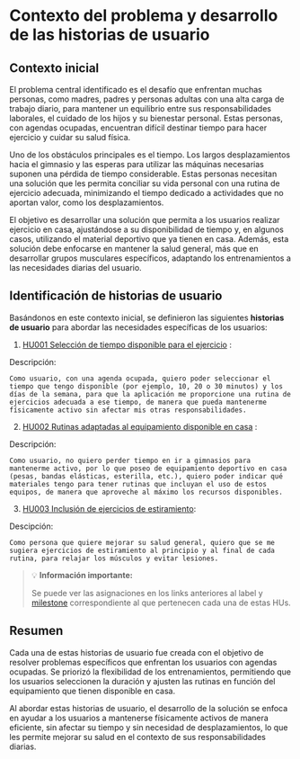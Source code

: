 # Contexto del problema y desarrollo de las historias de usuario

## Contexto inicial

El problema central identificado es el desafío que enfrentan muchas personas, como madres, padres y personas adultas con una alta carga de trabajo diario, para mantener un equilibrio entre sus responsabilidades laborales, el cuidado de los hijos y su bienestar personal. Estas personas, con agendas ocupadas, encuentran difícil destinar tiempo para hacer ejercicio y cuidar su salud física.

Uno de los obstáculos principales es el tiempo. Los largos desplazamientos hacia el gimnasio y las esperas para utilizar las máquinas necesarias suponen una pérdida de tiempo considerable. Estas personas necesitan una solución que les permita conciliar su vida personal con una rutina de ejercicio adecuada, minimizando el tiempo dedicado a actividades que no aportan valor, como los desplazamientos.

El objetivo es desarrollar una solución que permita a los usuarios realizar ejercicio en casa, ajustándose a su disponibilidad de tiempo y, en algunos casos, utilizando el material deportivo que ya tienen en casa. Además, esta solución debe enfocarse en mantener la salud general, más que en desarrollar grupos musculares específicos, adaptando los entrenamientos a las necesidades diarias del usuario.

## Identificación de historias de usuario

Basándonos en este contexto inicial, se definieron las siguientes **historias de usuario** para abordar las necesidades específicas de los usuarios:

1. [HU001 Selección de tiempo disponible para el ejercicio](./docs/HUs/HU001.png) : 

Descripción:

    Como usuario, con una agenda ocupada, quiero poder seleccionar el tiempo que tengo disponible (por ejemplo, 10, 20 o 30 minutos) y los días de la semana, para que la aplicación me proporcione una rutina de ejercicios adecuada a ese tiempo, de manera que pueda mantenerme físicamente activo sin afectar mis otras responsabilidades.

2. [HU002 Rutinas adaptadas al equipamiento disponible en casa](./docs/HUs/HU002.png) : 

Descripción: 

    Como usuario, no quiero perder tiempo en ir a gimnasios para mantenerme activo, por lo que poseo de equipamiento deportivo en casa (pesas, bandas elásticas, esterilla, etc.), quiero poder indicar qué materiales tengo para tener rutinas que incluyan el uso de estos equipos, de manera que aproveche al máximo los recursos disponibles.


3. [HU003 Inclusión de ejercicios de estiramiento](./docs/HUs/HU003.png): 

Descipción:

    Como persona que quiere mejorar su salud general, quiero que se me sugiera ejercicios de estiramiento al principio y al final de cada rutina, para relajar los músculos y evitar lesiones.

> 💡 **Información importante:**
>
> Se puede ver las asignaciones en los links anteriores  al label y [milestone](./docs/config-milestones.md) correspondiente al que pertenecen cada una de estas HUs.


## Resumen

Cada una de estas historias de usuario fue creada con el objetivo de resolver problemas específicos que enfrentan los usuarios con agendas ocupadas. Se priorizó la flexibilidad de los entrenamientos, permitiendo que los usuarios seleccionen la duración y ajusten las rutinas en función del equipamiento que tienen disponible en casa.

Al abordar estas historias de usuario, el desarrollo de la solución se enfoca en ayudar a los usuarios a mantenerse físicamente activos de manera eficiente, sin afectar su tiempo y sin necesidad de desplazamientos, lo que les permite mejorar su salud en el contexto de sus responsabilidades diarias.
